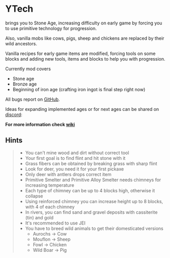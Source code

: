# YTech

brings you to Stone Age, increasing difficulty on early game by forcing you to use primitive technology for progression.

Also, vanilla mobs like cows, pigs, sheep and chickens are replaced by their wild ancestors.

Vanilla recipes for early game items are modified, forcing tools on some blocks and adding new tools, items and blocks to help you with progression.

Currently mod covers
- Stone age
- Bronze age
- Beginning of iron age (crafting iron ingot is final step right now)

All bugs report on [GitHub](https://github.com/yanny7/ytech).

Ideas for expanding implemented ages or for next ages can be shared on [discord](https://discord.gg/HauMDpbkNN):

**For more information check [wiki](https://github.com/yanny7/YTech/wiki)**

## Hints

> - You can't mine wood and dirt without correct tool
> - Your first goal is to find flint and hit stone with it
> - Grass fibers can be obtained by breaking grass with sharp flint
> - Look for deer, you need it for your first pickaxe
> - Only deer with antlers drops correct item
> - Primitive Smelter and Primitive Alloy Smelter needs chimneys for increasing temperature
> - Each type of chimney can be up to 4 blocks high, otherwise it collapse
> - Using reinforced chimney you can increase height up to 8 blocks, with 4 of each chimney
> - In rivers, you can find sand and gravel deposits with cassiterite (tin) and gold
> - It's recommended to use JEI
> - You have to breed wild animals to get their domesticated versions
>   - Aurochs -> Cow
>   - Mouflon -> Sheep
>   - Fowl -> Chicken
>   - Wild Boar -> Pig
